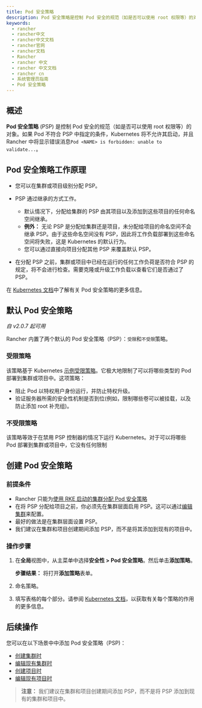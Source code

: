 ```yaml
---
title: Pod 安全策略
description: Pod 安全策略是控制 Pod 安全的规范（如是否可以使用 root 权限等）的对象。如果 Pod 不符合 PSP 中指定的条件，Kubernetes 将不允许其启动，并且 Rancher 中将显示错误消息Pod <NAME> is forbidden unable to validate...。RKE 元数据功能允许您在发布新版本的 Kubernetes 后立即为集群配置它们，而无需升级 Rancher。此功能对于使用 Kubernetes 的补丁版本非常有用，例如，如果您希望在仅支持 Kubernetes v1.14.6 的 Rancher Server 版本中，将业务集群升级到 Kubernetes v1.14.7。
keywords:
  - rancher
  - rancher中文
  - rancher中文文档
  - rancher官网
  - rancher文档
  - Rancher
  - rancher 中文
  - rancher 中文文档
  - rancher cn
  - 系统管理员指南
  - Pod 安全策略
---
```


## 概述

**Pod 安全策略** (PSP) 是控制 Pod 安全的规范（如是否可以使用 root 权限等）的对象。如果 Pod 不符合 PSP 中指定的条件，Kubernetes 将不允许其启动，并且 Rancher 中将显示错误消息`Pod <NAME> is forbidden: unable to validate...`。

## Pod 安全策略工作原理

- 您可以在集群或项目级别分配 PSP。
- PSP 通过继承的方式工作。

  - 默认情况下，分配给集群的 PSP 由其项目以及添加到这些项目的任何命名空间继承。
  - **例外：** 无论 PSP 是分配给集群还是项目，未分配给项目的命名空间不会继承 PSP。由于这些命名空间没有 PSP，因此将工作负载部署到这些命名空间将失败，这是 Kubernetes 的默认行为。
  - 您可以通过直接向项目分配其他 PSP 来覆盖默认 PSP。

- 在分配 PSP 之前，集群或项目中已经在运行的任何工作负荷是否符合 PSP 的规定，将不会进行检查。需要克隆或升级工作负载以查看它们是否通过了 PSP。

在 [Kubernetes 文档](https://kubernetes.io/docs/concepts/policy/pod-security-policy/)中了解有关 Pod 安全策略的更多信息。

## 默认 Pod 安全策略

_自 v2.0.7 起可用_

Rancher 内置了两个默认的 Pod 安全策略（PSP）：`受限`和`不受限`策略。

### 受限策略

该策略基于 Kubernetes [示例受限策略](https://raw.githubusercontent.com/kubernetes/website/master/content/en/examples/policy/restricted-psp.yaml)。它极大地限制了可以将哪些类型的 Pod 部署到集群或项目中。这项策略：

- 阻止 Pod 以特权用户身份运行，并防止特权升级。
- 验证服务器所需的安全性机制是否到位(例如，限制哪些卷可以被挂载，以及防止添加 root 补充组)。

### 不受限策略

该策略等效于在禁用 PSP 控制器的情况下运行 Kubernetes。对于可以将哪些 Pod 部署到集群或项目中，它没有任何限制

## 创建 Pod 安全策略

### 前提条件

- Rancher 只能为[使用 RKE 启动的集群分配 Pod 安全策略](/docs/rancher2/cluster-provisioning/rke-clusters/)
- 在将 PSP 分配给项目之前，你必须先在集群层面启用 PSP。这可以通过[编辑集群](/docs/rancher2/cluster-admin/editing-clusters/)来配置。
- 最好的做法是在集群层面设置 PSP。
- 我们建议在集群和项目创建期间添加 PSP，而不是将其添加到现有的项目中。

### 操作步骤

1. 在**全局**视图中，从主菜单中选择**安全性 > Pod 安全策略**。然后单击**添加策略**。

   **步骤结果：** 将打开**添加策略**表单。

2. 命名策略。

3. 填写表格的每个部分。请参阅 [Kubernetes 文档](https://kubernetes.io/zh/docs/concepts/policy/pod-security-policy/)，以获取有关每个策略的作用的更多信息。

## 后续操作

您可以在以下场景中中添加 Pod 安全策略（PSP)：

- [创建集群时](/docs/rancher2/cluster-provisioning/rke-clusters/options/pod-security-policies/)
- [编辑现有集群时](/docs/rancher2/cluster-admin/editing-clusters/)
- [创建项目时](/docs/rancher2/cluster-admin/projects-and-namespaces/)
- [编辑现有项目时](/docs/rancher2/project-admin/)

> **注意：** 我们建议在集群和项目创建期间添加 PSP，而不是将 PSP 添加到现有的集群和项目中。
